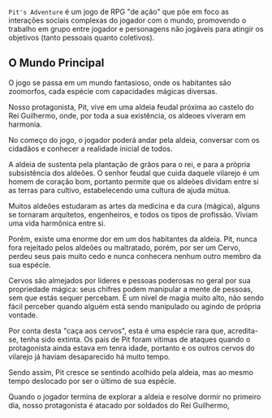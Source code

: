 `Pit's Adventure` é um jogo de RPG "de ação" que põe em foco as interações sociais complexas do jogador com o mundo, promovendo o trabalho em grupo entre jogador e personagens não jogáveis para atingir os objetivos (tanto pessoais quanto coletivos).

## O Mundo Principal

O jogo se passa em um mundo fantasioso, onde os habitantes são zoomorfos, cada espécie com capacidades mágicas diversas. 

Nosso protagonista, Pit, vive em uma aldeia feudal próxima ao castelo do Rei Guilhermo, onde, por toda a sua existência, os aldeoes viveram em harmonia.

No começo do jogo, o jogador poderá andar pela aldeia, conversar com os cidadãos e conhecer a realidade inicial de todos.

A aldeia de sustenta pela plantação de grãos para o rei, e para a própria subsistência dos aldeões. O senhor feudal que cuida daquele vilarejo é um homem de coração bom, portanto permite que os aldeões dividam entre si as terras para cultivo, estabelecendo uma cultura de ajuda mútua.

Muitos aldeões estudaram as artes da medicina e da cura (mágica), alguns se tornaram arquitetos, engenheiros, e todos os tipos de profissão. Viviam uma vida harmônica entre si.

Porém, existe uma enorme dor em um dos habitantes da aldeia. Pit, nunca fora rejeitado pelos aldeões ou maltratado, porém, por ser um Cervo, perdeu seus pais muito cedo e nunca conhecera nenhum outro membro da sua espécie.

Cervos são almejados por líderes e pessoas poderosas no geral por sua propriedade mágica: seus chifres podem manipular a mente de pessoas, sem que estás sequer percebam. É um nível de magia muito alto, não sendo fácil perceber quando alguém está sendo manipulado ou agindo de própria vontade.

Por conta desta "caça aos cervos", esta é uma espécie rara que, acredita-se, tenha sido extinta. Os pais de Pit foram vítimas de ataques quando o protagonista ainda estava em tenra idade, portanto e os outros cervos do vilarejo já haviam desaparecido há muito tempo.

Sendo assim, Pit cresce se sentindo acolhido pela aldeia, mas ao mesmo tempo deslocado por ser o último de sua espécie. 

Quando o jogador termina de explorar a aldeia e resolve dormir no primeiro dia, nosso protagonista é atacado por soldados do Rei Guilhermo, 
